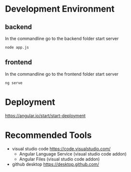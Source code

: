 # Development Environment

## backend

In the commandline go to the backend folder 
start server 

```node app.js```

## frontend
In the commandline go to the frontend folder 
start server 

```ng serve```

# Deployment

https://angular.io/start/start-deployment

# Recommended Tools
- visual studio code https://code.visualstudio.com/
    - Angular Language Service (visual studio code addon)
    - Angular Files (visual studio code addon)
- github desktop https://desktop.github.com/
